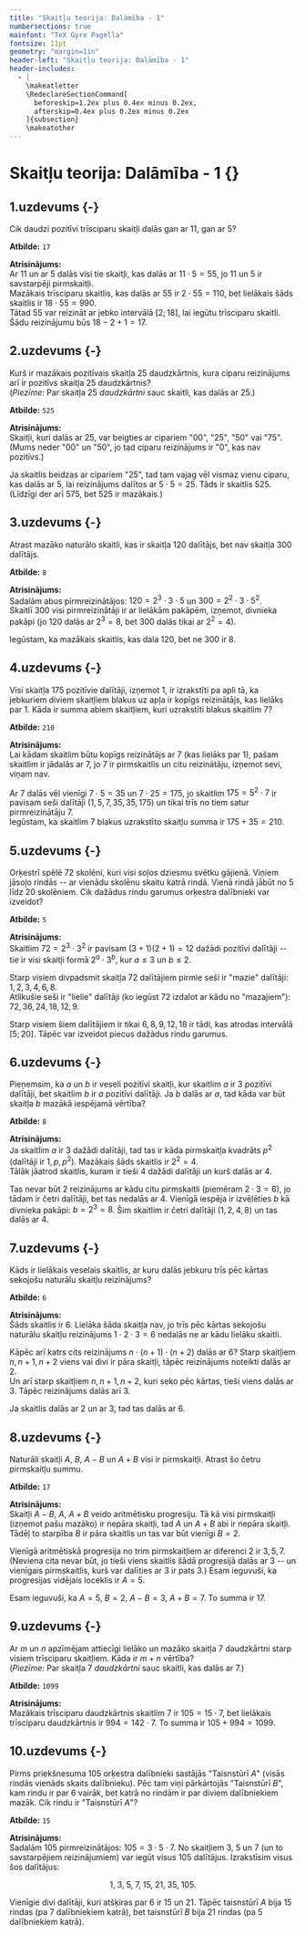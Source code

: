 ```yaml
---
title: "Skaitļu teorija: Dalāmība - 1"
numbersections: true
mainfont: "TeX Gyre Pagella"
fontsize: 11pt
geometry: "margin=1in"
header-left: "Skaitļu teorija: Dalāmība - 1"
header-includes:
  - |
    \makeatletter
    \RedeclareSectionCommand[
      beforeskip=1.2ex plus 0.4ex minus 0.2ex,
      afterskip=0.4ex plus 0.2ex minus 0.2ex
    ]{subsection}
    \makeatother
---
```

# Skaitļu teorija: Dalāmība - 1 {}

## 1.uzdevums {-}

Cik daudzi pozitīvi trīsciparu skaitļi dalās gan ar 11, gan ar 5? 

**Atbilde:** `17`

<!--
Sal. [AOPS.INT.1.1](AOPS.INT.1.1)
-->

**Atrisinājums:**  
Ar $11$ un ar $5$ dalās visi tie skaitļi, kas dalās ar $11 \cdot 5 = 55$, 
jo $11$ un $5$ ir savstarpēji pirmskaitļi.  
Mazākais trīsciparu skaitlis, kas dalās ar $55$ ir $2 \cdot 55 = 110$, 
bet lielākais šāds skaitlis ir $18 \cdot 55 = 990$.  
Tātad $55$ var reizināt ar jebko intervālā $[2;18]$, lai iegūtu trīsciparu 
skaitli. Šādu reizinājumu būs $18 -2 + 1=17$. 


## 2.uzdevums {-}

Kurš ir mazākais pozitīvais skaitļa 25 daudzkārtnis, kura ciparu reizinājums 
arī ir pozitīvs skaitļa 25 daudzkārtnis?  
(*Piezīme:* Par skaitļa $25$ *daudzkārtni* sauc skaitli, kas dalās ar $25$.)

**Atbilde:** `525`

<!--
Sal. [AOPS.INT.1.2](AOPS.INT.1.2)
-->

**Atrisinājums:**  
Skaitļi, kuri dalās ar $25$, var beigties ar cipariem "00", 
"25", "50" vai "75". (Mums neder "00" un "50", jo tad 
ciparu reizinājums ir "0", kas nav pozitīvs.)

Ja skaitlis beidzas ar cipariem "25", tad tam vajag vēl vismaz 
vienu ciparu, kas dalās ar $5$, lai reizinājums dalītos ar $5 \cdot 5= 25$. 
Tāds ir skaitlis $525$.  
(Līdzīgi der arī $575$, bet $525$ ir mazākais.)


## 3.uzdevums {-}

Atrast mazāko naturālo skaitli, kas ir skaitļa $120$ dalītājs, 
bet nav skaitļa $300$ dalītājs. 

**Atbilde:** `8`

**Atrisinājums:**  
Sadalām abus pirmreizinātājos: $120 = 2^3 \cdot 3 \cdot 5$ un 
$300 = 2^2 \cdot 3 \cdot 5^2$.  
Skaitlī $300$ visi pirmreizinātāji ir ar lielākām pakāpēm, izņemot, 
divnieka pakāpi (jo $120$ dalās ar $2^3 = 8$, bet $300$ dalās tikai 
ar $2^2 = 4$). 

Iegūstam, ka mazākais skaitlis, kas dala $120$, bet ne $300$ ir $8$.



## 4.uzdevums {-}

Visi skaitļa $175$ pozitīvie dalītāji, izņemot $1$, ir izrakstīti pa apli tā, 
ka jebkuriem diviem skaitļiem blakus uz apļa ir kopīgs reizinātājs, 
kas lielāks par $1$. Kāda ir summa abiem skaitļiem, kuri uzrakstīti blakus skaitlim $7$?

**Atbilde:** `210`

<!--
Sal. [AOPS.INT.1.4](AOPS.INT.1.4)
-->

**Atrisinājums:**  
Lai kādam skaitlim būtu kopīgs reizinātājs ar $7$ (kas lielāks par $1$), pašam 
skaitlim ir jādalās ar $7$, jo $7$ ir pirmskaitlis un citu reizinātāju, izņemot 
sevi, viņam nav. 

Ar $7$ dalās vēl vienīgi $7 \cdot 5 = 35$ un $7 \cdot 25 = 175$, 
jo skaitlim $175 = 5^2 \cdot 7$ ir pavisam seši dalītāji ($1,5,7,35,35,175$)
un tikai trīs no tiem satur pirmreizinātāju $7$.  
Iegūstam, ka skaitlim $7$ blakus uzrakstīto skaitļu summa ir $175+35 = 210$. 



## 5.uzdevums {-}

Orķestrī spēlē $72$ skolēni, kuri visi soļos dziesmu svētku gājienā. 
Viņiem jāsoļo rindās -- ar vienādu skolēnu skaitu katrā rindā. 
Vienā rindā jābūt no $5$  līdz $20$ skolēniem. 
Cik dažādus rindu garumus orķestra dalībnieki var izveidot?

**Atbilde:** `5`

<!--
Sal. [AOPS.INT.1.5](AOPS.INT.1.5)
-->

**Atrisinājums:**  
Skaitlim $72 = 2^3 \cdot 3^2$ ir pavisam $(3+1)(2+1) = 12$ dažādi pozitīvi dalītāji -- 
tie ir visi skaitļi formā $2^a \cdot 3^b$, kur $a \leq 3$ un $b \leq 2$.

Starp visiem divpadsmit skaitļa $72$ dalītājiem pirmie seši ir "mazie" dalītāji: $1,2,3,4,6,8$.   
Atlikušie seši ir "lielie" dalītāji (ko iegūst $72$ izdalot ar kādu no "mazajiem"): $72, 36, 24, 18, 12, 9$. 

Starp visiem šiem dalītājiem ir tikai $6,8,9,12,18$ ir tādi, kas atrodas intervālā $[5;20]$. 
Tāpēc var izveidot piecus dažādus rindu garumus.


## 6.uzdevums {-}

Pieņemsim, ka $a$ un $b$ ir veseli pozitīvi skaitļi, kur skaitlim $a$ 
ir 3 pozitīvi dalītāji, bet skaitlim $b$ ir $a$ pozitīvi dalītāji. 
Ja $b$ dalās ar $a$, tad kāda var būt skaitļa $b$ mazākā iespējamā vērtība? 

**Atbilde:** `8`

<!--
AOPS.INT.1.6
-->

**Atrisinājums:**  
Ja skaitlim $a$ ir $3$ dažādi dalītāji, tad tas ir kāda pirmskaitļa kvadrāts $p^2$
(dalītāji ir $1, p, p^2$). Mazākais šāds skaitlis ir $2^2 = 4$.  
Tālāk jāatrod skaitlis, kuram ir tieši $4$ dažādi dalītāji un kurš dalās ar $4$. 

Tas nevar būt $2$ reizinājums ar kādu citu pirmskaitli (piemēram $2 \cdot 3 = 6$), 
jo tādam ir četri dalītāji, bet tas nedalās ar $4$. 
Vienīgā iespēja ir izvēlēties $b$ kā divnieka pakāpi: $b = 2^3 = 8$. 
Šim skaitlim ir četri dalītāji ($1,2,4,8$) un tas dalās ar $4$. 




## 7.uzdevums {-}

Kāds ir lielākais veselais skaitlis, ar kuru dalās jebkuru trīs 
pēc kārtas sekojošu naturālu skaitļu reizinājums?

**Atbilde:** `6`

<!--
Sal. [AOPS.INT.1.7](AOPS.INT.1.7)
-->

**Atrisinājums:**  
Šāds skaitlis ir $6$. Lielāka šāda skaitļa nav, jo trīs pēc 
kārtas sekojošu naturālu skaitļu reizinājums $1 \cdot 2 \cdot 3 = 6$ 
nedalās ne ar kādu lielāku skaitli. 

Kāpēc arī katrs cits reizinājums $n \cdot (n+1) \cdot (n+2)$ dalās ar $6$? 
Starp skaitļiem $n, n+1, n+2$ viens vai divi ir pāra skaitļi, tāpēc 
reizinājums noteikti dalās ar $2$.  
Un arī starp skaitļiem $n,n+1,n+2$, kuri seko pēc kārtas, tieši viens dalās ar $3$.
Tāpēc reizinājums dalās arī $3$. 

Ja skaitlis dalās ar $2$ un ar $3$, tad tas dalās ar $6$. 



## 8.uzdevums {-}

Naturāli skaitļi $A$, $B$, $A-B$ un $A+B$ visi ir pirmskaitļi. 
Atrast šo četru pirmskaitļu summu. 

**Atbilde:** `17`

<!--
Sal. [AOPS.INT.1.8](AOPS.INT.1.8)
-->

**Atrisinājums:**  
Skaitļi $A-B$, $A$, $A+B$ veido aritmētisku progresiju. 
Tā kā visi pirmskaitļi (izņemot pašu mazāko) ir nepāra skaitļi, 
tad $A$ un $A+B$ abi ir nepāra skaitļi. Tādēļ to starpība $B$ ir 
pāra skaitlis un tas var būt vienīgi $B=2$. 

Vienīgā aritmētiskā progresija no trim pirmskaitļiem ar diferenci $2$
ir $3, 5, 7$. (Neviena cita nevar būt, jo tieši viens skaitlis šādā 
progresijā dalās ar $3$ -- un vienīgais pirmskaitlis, kurš var dalīties ar $3$ 
ir pats $3$.) Esam ieguvuši, ka progresijas vidējais loceklis ir $A=5$. 

Esam ieguvuši, ka $A=5$, $B=2$, $A-B=3$, $A+B=7$. To summa ir $17$. 



## 9.uzdevums {-}

Ar $m$ un $n$ apzīmējam attiecīgi lielāko un mazāko skaitļa $7$ 
daudzkārtni starp visiem trīsciparu skaitļiem. 
Kāda ir $m + n$ vērtība?  
(*Piezīme:* Par skaitļa $7$ *daudzkārtni* sauc skaitli, kas dalās ar $7$.)

**Atbilde:** `1099`

<!--
Sal. [AOPS.INT.1.9](AOPS.INT.1.9)
-->

**Atrisinājums:**  
Mazākais trīsciparu daudzkārtnis skaitlim $7$ ir $105 = 15 \cdot 7$, bet
lielākais trīsciparu daudzkārtnis ir $994 = 142 \cdot 7$. 
To summa ir $105 + 994 = 1099$.  


## 10.uzdevums {-}

Pirms priekšnesuma $105$ orķestra dalībnieki sastājās "Taisnstūrī $A$" 
(visās rindās vienāds skaits dalībnieku). 
Pēc tam viņi pārkārtojās "Taisnstūrī $B$", kam rindu ir par $6$ vairāk, 
bet katrā no rindām ir par diviem dalībniekiem mazāk. 
Cik rindu ir "Taisnstūrī $A$"? 

**Atbilde:** `15`

<!--
Sal. [AOPS.INT.1.10](AOPS.INT.1.10)
-->

**Atrisinājums:**  
Sadalām $105$ pirmreizinātājos: $105 = 3 \cdot 5 \cdot 7$. 
No skaitļiem $3$, $5$ un $7$ (un to savstarpējiem reizinājumiem) var iegūt visus 
$105$ dalītājus. Izrakstīsim visus šos dalītājus:

$$1,\; 3,\; 5,\; 7,\; 15,\; 21,\; 35,\; 105.$$

Vienīgie divi dalītāji, kuri atšķiras par $6$ ir $15$ un $21$. 
Tāpēc taisnstūrī $A$ bija $15$ rindas (pa $7$ dalībniekiem katrā), 
bet taisnstūrī $B$ bija $21$ rindas (pa $5$ dalībniekiem katrā).

